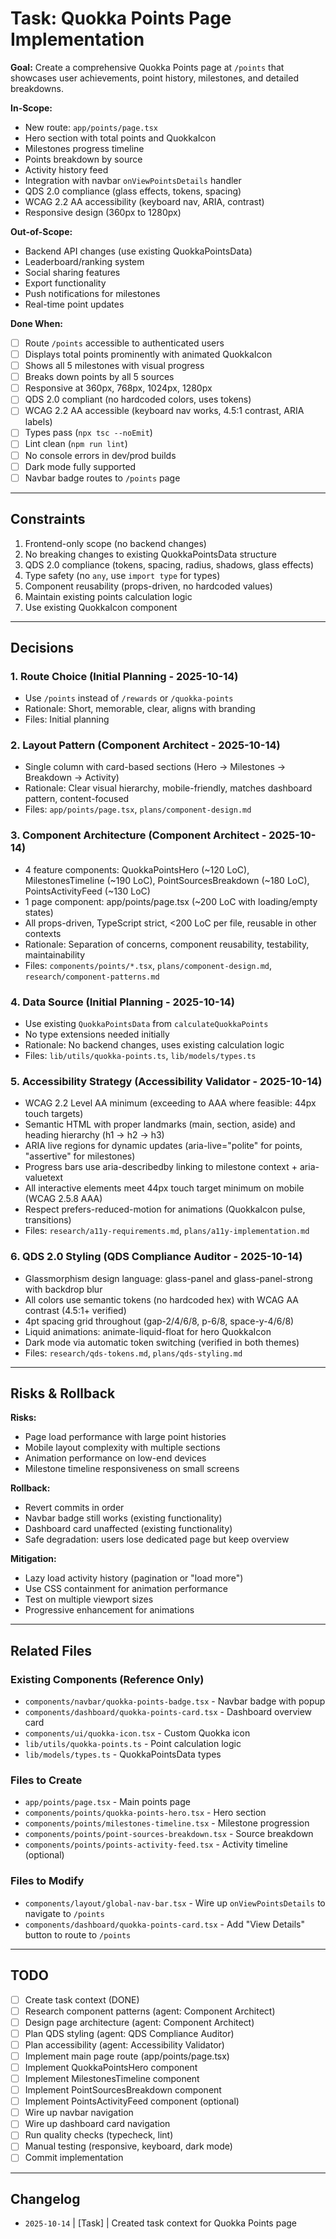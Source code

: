 # Task: Quokka Points Page Implementation

**Goal:** Create a comprehensive Quokka Points page at `/points` that showcases user achievements, point history, milestones, and detailed breakdowns.

**In-Scope:**
- New route: `app/points/page.tsx`
- Hero section with total points and QuokkaIcon
- Milestones progress timeline
- Points breakdown by source
- Activity history feed
- Integration with navbar `onViewPointsDetails` handler
- QDS 2.0 compliance (glass effects, tokens, spacing)
- WCAG 2.2 AA accessibility (keyboard nav, ARIA, contrast)
- Responsive design (360px to 1280px)

**Out-of-Scope:**
- Backend API changes (use existing QuokkaPointsData)
- Leaderboard/ranking system
- Social sharing features
- Export functionality
- Push notifications for milestones
- Real-time point updates

**Done When:**
- [ ] Route `/points` accessible to authenticated users
- [ ] Displays total points prominently with animated QuokkaIcon
- [ ] Shows all 5 milestones with visual progress
- [ ] Breaks down points by all 5 sources
- [ ] Responsive at 360px, 768px, 1024px, 1280px
- [ ] QDS 2.0 compliant (no hardcoded colors, uses tokens)
- [ ] WCAG 2.2 AA accessible (keyboard nav works, 4.5:1 contrast, ARIA labels)
- [ ] Types pass (`npx tsc --noEmit`)
- [ ] Lint clean (`npm run lint`)
- [ ] No console errors in dev/prod builds
- [ ] Dark mode fully supported
- [ ] Navbar badge routes to `/points` page

---

## Constraints

1. Frontend-only scope (no backend changes)
2. No breaking changes to existing QuokkaPointsData structure
3. QDS 2.0 compliance (tokens, spacing, radius, shadows, glass effects)
4. Type safety (no `any`, use `import type` for types)
5. Component reusability (props-driven, no hardcoded values)
6. Maintain existing points calculation logic
7. Use existing QuokkaIcon component

---

## Decisions

### 1. **Route Choice** (Initial Planning - 2025-10-14)
   - Use `/points` instead of `/rewards` or `/quokka-points`
   - Rationale: Short, memorable, clear, aligns with branding
   - Files: Initial planning

### 2. **Layout Pattern** (Component Architect - 2025-10-14)
   - Single column with card-based sections (Hero → Milestones → Breakdown → Activity)
   - Rationale: Clear visual hierarchy, mobile-friendly, matches dashboard pattern, content-focused
   - Files: `app/points/page.tsx`, `plans/component-design.md`

### 3. **Component Architecture** (Component Architect - 2025-10-14)
   - 4 feature components: QuokkaPointsHero (~120 LoC), MilestonesTimeline (~190 LoC), PointSourcesBreakdown (~180 LoC), PointsActivityFeed (~130 LoC)
   - 1 page component: app/points/page.tsx (~200 LoC with loading/empty states)
   - All props-driven, TypeScript strict, <200 LoC per file, reusable in other contexts
   - Rationale: Separation of concerns, component reusability, testability, maintainability
   - Files: `components/points/*.tsx`, `plans/component-design.md`, `research/component-patterns.md`

### 4. **Data Source** (Initial Planning - 2025-10-14)
   - Use existing `QuokkaPointsData` from `calculateQuokkaPoints`
   - No type extensions needed initially
   - Rationale: No backend changes, uses existing calculation logic
   - Files: `lib/utils/quokka-points.ts`, `lib/models/types.ts`

### 5. **Accessibility Strategy** (Accessibility Validator - 2025-10-14)
   - WCAG 2.2 Level AA minimum (exceeding to AAA where feasible: 44px touch targets)
   - Semantic HTML with proper landmarks (main, section, aside) and heading hierarchy (h1 → h2 → h3)
   - ARIA live regions for dynamic updates (aria-live="polite" for points, "assertive" for milestones)
   - Progress bars use aria-describedby linking to milestone context + aria-valuetext
   - All interactive elements meet 44px touch target minimum on mobile (WCAG 2.5.8 AAA)
   - Respect prefers-reduced-motion for animations (QuokkaIcon pulse, transitions)
   - Files: `research/a11y-requirements.md`, `plans/a11y-implementation.md`

### 6. **QDS 2.0 Styling** (QDS Compliance Auditor - 2025-10-14)
   - Glassmorphism design language: glass-panel and glass-panel-strong with backdrop blur
   - All colors use semantic tokens (no hardcoded hex) with WCAG AA contrast (4.5:1+ verified)
   - 4pt spacing grid throughout (gap-2/4/6/8, p-6/8, space-y-4/6/8)
   - Liquid animations: animate-liquid-float for hero QuokkaIcon
   - Dark mode via automatic token switching (verified in both themes)
   - Files: `research/qds-tokens.md`, `plans/qds-styling.md`

---

## Risks & Rollback

**Risks:**
- Page load performance with large point histories
- Mobile layout complexity with multiple sections
- Animation performance on low-end devices
- Milestone timeline responsiveness on small screens

**Rollback:**
- Revert commits in order
- Navbar badge still works (existing functionality)
- Dashboard card unaffected (existing functionality)
- Safe degradation: users lose dedicated page but keep overview

**Mitigation:**
- Lazy load activity history (pagination or "load more")
- Use CSS containment for animation performance
- Test on multiple viewport sizes
- Progressive enhancement for animations

---

## Related Files

### Existing Components (Reference Only)
- `components/navbar/quokka-points-badge.tsx` - Navbar badge with popup
- `components/dashboard/quokka-points-card.tsx` - Dashboard overview card
- `components/ui/quokka-icon.tsx` - Custom Quokka icon
- `lib/utils/quokka-points.ts` - Point calculation logic
- `lib/models/types.ts` - QuokkaPointsData types

### Files to Create
- `app/points/page.tsx` - Main points page
- `components/points/quokka-points-hero.tsx` - Hero section
- `components/points/milestones-timeline.tsx` - Milestone progression
- `components/points/point-sources-breakdown.tsx` - Source breakdown
- `components/points/points-activity-feed.tsx` - Activity timeline (optional)

### Files to Modify
- `components/layout/global-nav-bar.tsx` - Wire up `onViewPointsDetails` to navigate to `/points`
- `components/dashboard/quokka-points-card.tsx` - Add "View Details" button to route to `/points`

---

## TODO

- [ ] Create task context (DONE)
- [ ] Research component patterns (agent: Component Architect)
- [ ] Design page architecture (agent: Component Architect)
- [ ] Plan QDS styling (agent: QDS Compliance Auditor)
- [ ] Plan accessibility (agent: Accessibility Validator)
- [ ] Implement main page route (app/points/page.tsx)
- [ ] Implement QuokkaPointsHero component
- [ ] Implement MilestonesTimeline component
- [ ] Implement PointSourcesBreakdown component
- [ ] Implement PointsActivityFeed component (optional)
- [ ] Wire up navbar navigation
- [ ] Wire up dashboard card navigation
- [ ] Run quality checks (typecheck, lint)
- [ ] Manual testing (responsive, keyboard, dark mode)
- [ ] Commit implementation

---

## Changelog

- `2025-10-14` | [Task] | Created task context for Quokka Points page
